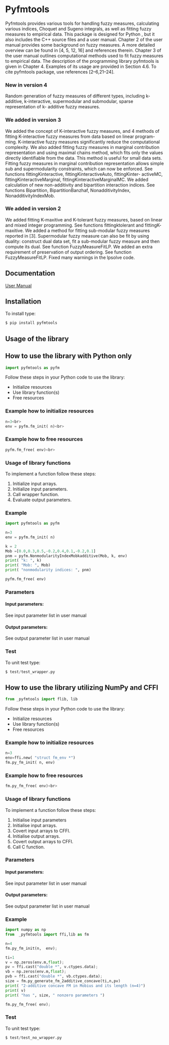 # Pyfmtools    
Pyfmtools provides various tools for handling fuzzy measures, calculating various indices, Choquet and Sugeno integrals, as well as fitting fuzzy measures to empirical data. This package is designed for Python , but it also includes the C++ source files and a user manual.
Chapter 2 of the user manual provides some background on fuzzy measures. A more detailed overview can be found in [4, 5, 12, 16] and references therein. Chapter 3 of the user manual outlines computational methods used to fit fuzzy measures to empirical data. The description of the programming library pyfmtools is given in Chapter 4. Examples of its usage are provided in Section 4.6.
To cite pyfmtools package, use references [2–6,21–24]. 
### New in version 4
Random generation of fuzzy measures of different types, including k-additive, k-interactive, supermodular and submodular, sparse representation of k- additive fuzzy measures.<br>
### We added in version 3
We added the concept of K-interactive fuzzy measures, and 4 methods of fitting K-interactive fuzzy measures from data based on linear program- ming. K-interactive fuzzy measures significantly reduce the computational complexity. We also added fitting fuzzy measures in marginal contribution representation and using maximal chains method, which fits only the values directly identifiable from the data. This method is useful for small data sets.
Fitting fuzzy measures in marginal contribution representation allows simple sub and supermodularity constraints, which can now be enforced.
See functions fittingKinteractive, fittingKinteractiveAuto, fittingKinter- activeMC, fittingKinteractiveMarginal, fittingKinteractiveMarginalMC.
We added calculation of new non-additivity and bipartition interaction indices. See functions Bipartition, BipartitionBanzhaf, NonadditivityIndex, NonadditivityIndexMob.<br>
### We added in version 2
We added fitting K-maxitive and K-tolerant fuzzy measures, based on linear and mixed integer programming. See functions fittingktolerant and fittingK- maxitive.
We added a method for fitting sub-modular fuzzy measures reported in [3]. Supermodular fuzzy measure can also be fit by using duality: construct dual data set, fit a sub-modular fuzzy measure and then compute its dual. See function FuzzyMeasureFitLP.
We added an extra requirement of preservation of output ordering. See function FuzzyMeasureFitLP.
Fixed many warnings in the lpsolve code.<br>

## Documentation
[User Manual](http://gbfiles.epizy.com/pyfmtools.pdf)

## Installation
To install type:
```python
$ pip install pyfmtools
```
## Usage of the library 


## How to use the library with Python only
```python
import pyfmtools as pyfm
```
Follow these steps in your Python code to use the library:<br>
- Initialize resources<br>
- Use library function(s)<br>
- Free resources<br>
### Example how to initialize resources
```python
n=3<br>
env = pyfm.fm_init( n)<br>
```

### Example how to free resources
```python
pyfm.fm_free( env)<br>
```

### Usage of library functions
To implement a function follow these steps:
1. Initialize input arrays.
2. Initialize input parameters.
3. Call wrapper function.
4. Evaluate output parameters. 
### Example
```python
import pyfmtools as pyfm

n=3
env = pyfm.fm_init( n)

k = 2
Mob =[0.0,0.3,0.5,-0.2,0.4,0.1,-0.2,0.1]
pnm = pyfm.NonmodularityIndexMobkadditive(Mob, k, env)
print( "k: ", k)
print( "Mob: ", Mob)
print( "nonmodularity indices: ", pnm)

pyfm.fm_free( env)
```

### Parameters
#### Input parameters:
See input parameter list in user manual
#### Output parameters:
See output parameter list in user manual

### Test
To unit test type:
```python
$ test/test_wrapper.py
```


## How to use the library utilizing NumPy and CFFI
```python
from _pyfmtools import flib, lib
```
Follow these steps in your Python code to use the library:<br>
- Initialize resources<br>
- Use library function(s)<br>
- Free resources<br>
### Example how to initialize resources
```python
n=3
env=ffi.new( "struct fm_env *")
fm.py_fm_init( n, env)
```

### Example how to free resources
```python
fm.py_fm_free( env)<br>
```

### Usage of library functions
To implement a function follow these steps:
1. Initialise input parameters 
2. Initialise input arrays.
3. Covert input arrays to CFFI.
4. Initialise output arrays.
5. Covert output arrays to CFFI.
4. Call C function.
### Parameters
#### Input parameters:
See input parameter list in user manual
#### Output parameters:
See output parameter list in user manual
### Example
```python
import numpy as np
from  _pyfmtools import ffi,lib as fm

n=4
fm.py_fm_init(n,  env);

ti=1
v = np.zeros(env.m,float);
pv = ffi.cast("double *", v.ctypes.data);
vb = np.zeros(env.m,float);
pvb = ffi.cast("double *", vb.ctypes.data);
size = fm.py_generate_fm_2additive_concave(ti,n,pv)
print( "2-additive concave FM in Mobius and its length (n=4)")
print( v)
print( "has ", size, " nonzero parameters ")

fm.py_fm_free( env);
```


### Test
To unit test type:
```python
$ test/test_no_wrapper.py
```